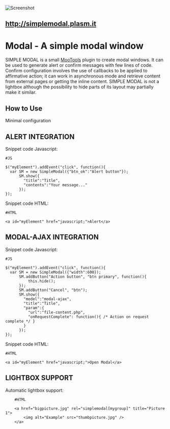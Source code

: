 ![Screenshot](https://raw.github.com/plasm/simplemodal/master/logotipo.png)

http://simplemodal.plasm.it
---------------------------
Modal - A simple modal window
===========================================
SIMPLE MODAL is a small [MooTools](http://mootools.net/) plugin to create modal windows.
It can be used to generate alert or confirm messages with few lines of code. Confirm configuration involves the use of callbacks to be applied to affirmative action; it can work in asynchronous mode and retrieve content from external pages or getting the inline content.
SIMPLE MODAL is not a lightbox although the possibility to hide parts of its layout may partially make it similar.

How to Use
----------

Minimal configuration


ALERT INTEGRATION 
-----------------
Snippet code Javascript:

    #JS
    
    $("myElement").addEvent("click", function(){
      var SM = new SimpleModal({"btn_ok":"Alert button"});
          SM.show({
            "title":"Title",
            "contents":"Your message..."
          });
    });

Snippet code HTML:

    #HTML
    
    <a id="myElement" href="javascript;">Alert</a>


MODAL-AJAX INTEGRATION
----------------------
Snippet code Javascript:

    #JS

    $("myElement").addEvent("click", function(){
      var SM = new SimpleModal({"width":600});
          SM.addButton("Action button", "btn primary", function(){
              this.hide();
          });
          SM.addButton("Cancel", "btn");
          SM.show({
            "model":"modal-ajax",
            "title":"Title",
            "param":{
              "url":"file-content.php",
              "onRequestComplete": function(){ /* Action on request complete */ }
            }
          });
    });

Snippet code HTML:

    #HTML

    <a id="myElement" href="javascript;">Open Modal</a>


LIGHTBOX SUPPORT
----------------
Automatic lightbox support:

        #HTML
        
        <a href="bigpicture.jpg" rel="simplemodal[mygroup]" title="Picture 1">
            <img alt="Example" src="thumbpicture.jpg" />
        </a>
        